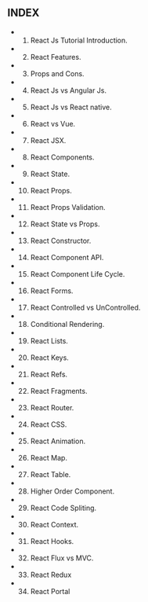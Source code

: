 ## INDEX

- 1. React Js Tutorial Introduction.
- 2. React Features.
- 3. Props and Cons.
- 4. React Js vs Angular Js.
- 5. React Js vs React native.
- 6. React vs Vue.
- 7. React JSX.
- 8. React Components.
- 9. React State.
- 10. React Props.
- 11. React Props Validation.
- 12. React State vs Props.
- 13. React Constructor.
- 14. React Component API.
- 15. React Component Life Cycle.
- 16. React Forms.
- 17. React Controlled vs UnControlled.
- 18. Conditional Rendering.
- 19. React Lists.
- 20. React Keys.
- 21. React Refs.
- 22. React Fragments.
- 23. React Router.
- 24. React CSS.
- 25. React Animation.
- 26. React Map.
- 27. React Table.
- 28. Higher Order Component.
- 29. React Code Spliting.
- 30. React Context.
- 31. React Hooks.
- 32. React Flux vs MVC.
- 33. React Redux
- 34. React Portal